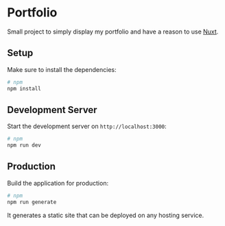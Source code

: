 # Portfolio

Small project to simply display my portfolio and have a reason to use [Nuxt](https://nuxt.com/).

## Setup

Make sure to install the dependencies:

```bash
# npm
npm install
```

## Development Server

Start the development server on `http://localhost:3000`:

```bash
# npm
npm run dev
```

## Production

Build the application for production:

```bash
# npm
npm run generate
```

It generates a static site that can be deployed on any hosting service.
